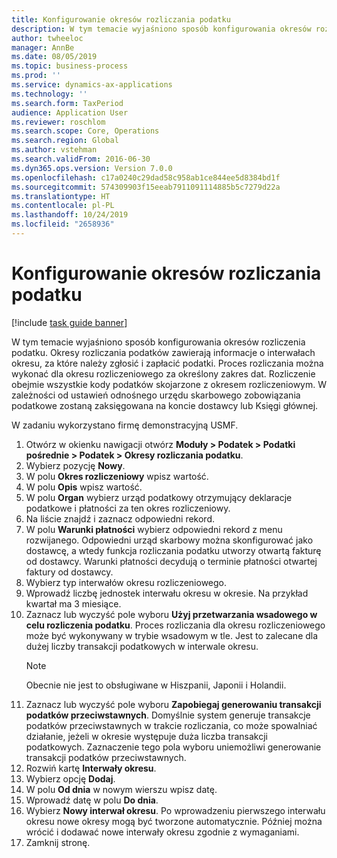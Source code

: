 ```yaml
---
title: Konfigurowanie okresów rozliczania podatku
description: W tym temacie wyjaśniono sposób konfigurowania okresów rozliczenia podatku w Dynamics 365 Finance.
author: twheeloc
manager: AnnBe
ms.date: 08/05/2019
ms.topic: business-process
ms.prod: ''
ms.service: dynamics-ax-applications
ms.technology: ''
ms.search.form: TaxPeriod
audience: Application User
ms.reviewer: roschlom
ms.search.scope: Core, Operations
ms.search.region: Global
ms.author: vstehman
ms.search.validFrom: 2016-06-30
ms.dyn365.ops.version: Version 7.0.0
ms.openlocfilehash: c17a0240c29dad58c958ab1ce844ee5d8384bd1f
ms.sourcegitcommit: 574309903f15eeab7911091114885b5c7279d22a
ms.translationtype: HT
ms.contentlocale: pl-PL
ms.lasthandoff: 10/24/2019
ms.locfileid: "2658936"
---
```

# <a name="set-up-sales-tax-settlement-periods"></a>Konfigurowanie okresów rozliczania podatku

[!include [task guide banner](../../includes/task-guide-banner.md)]

W tym temacie wyjaśniono sposób konfigurowania okresów rozliczenia podatku. Okresy rozliczania podatków zawierają informacje o interwałach okresu, za które należy zgłosić i zapłacić podatki. Proces rozliczania można wykonać dla okresu rozliczeniowego za określony zakres dat. Rozliczenie obejmie wszystkie kody podatków skojarzone z okresem rozliczeniowym. W zależności od ustawień odnośnego urzędu skarbowego zobowiązania podatkowe zostaną zaksięgowana na koncie dostawcy lub Księgi głównej.

W zadaniu wykorzystano firmę demonstracyjną USMF.

1. Otwórz w okienku nawigacji otwórz **Moduły > Podatek > Podatki pośrednie > Podatek > Okresy rozliczania podatku**.
2. Wybierz pozycję **Nowy**.
3. W polu **Okres rozliczeniowy** wpisz wartość.
4. W polu **Opis** wpisz wartość.
5. W polu **Organ** wybierz urząd podatkowy otrzymujący deklaracje podatkowe i płatności za ten okres rozliczeniowy.
6. Na liście znajdź i zaznacz odpowiedni rekord.
7. W polu **Warunki płatności** wybierz odpowiedni rekord z menu rozwijanego. Odpowiedni urząd skarbowy można skonfigurować jako dostawcę, a wtedy funkcja rozliczania podatku utworzy otwartą fakturę od dostawcy. Warunki płatności decydują o terminie płatności otwartej faktury od dostawcy.  
8. Wybierz typ interwałów okresu rozliczeniowego.
9. Wprowadź liczbę jednostek interwału okresu w okresie. Na przykład kwartał ma 3 miesiące.
10. Zaznacz lub wyczyść pole wyboru **Użyj przetwarzania wsadowego w celu rozliczenia podatku**. Proces rozliczania dla okresu rozliczeniowego może być wykonywany w trybie wsadowym w tle. Jest to zalecane dla dużej liczby transakcji podatkowych w interwale okresu.  
    > [!NOTE]
    > Obecnie nie jest to obsługiwane w Hiszpanii, Japonii i Holandii.
11. Zaznacz lub wyczyść pole wyboru **Zapobiegaj generowaniu transakcji podatków przeciwstawnych**. Domyślnie system generuje transakcje podatków przeciwstawnych w trakcie rozliczania, co może spowalniać działanie, jeżeli w okresie występuje duża liczba transakcji podatkowych. Zaznaczenie tego pola wyboru uniemożliwi generowanie transakcji podatków przeciwstawnych.
12. Rozwiń kartę **Interwały okresu**.
13. Wybierz opcję **Dodaj**.
14. W polu **Od dnia** w nowym wierszu wpisz datę.
15. Wprowadź datę w polu **Do dnia**.
16. Wybierz **Nowy interwał okresu**. Po wprowadzeniu pierwszego interwału okresu nowe okresy mogą być tworzone automatycznie. Później można wrócić i dodawać nowe interwały okresu zgodnie z wymaganiami.  
17. Zamknij stronę.


